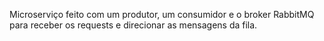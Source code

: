Microserviço feito com um produtor, um consumidor e o broker RabbitMQ para receber os requests e direcionar as mensagens da fila.

